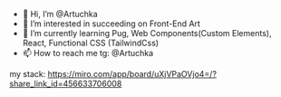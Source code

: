 - 👋 Hi, I’m @Artuchka
- 👀 I’m interested in succeeding on Front-End Art
- 🌱 I’m currently learning Pug, Web Components(Custom Elements), React, Functional CSS (TailwindCss)
- 📫 How to reach me tg: @Artuchka

my stack:
https://miro.com/app/board/uXjVPaOVjo4=/?share_link_id=456633706008

<!---
Artuchka/Artuchka is a ✨ special ✨ repository because its `README.md` (this file) appears on your GitHub profile.
You can click the Preview link to take a look at your changes.
--->
